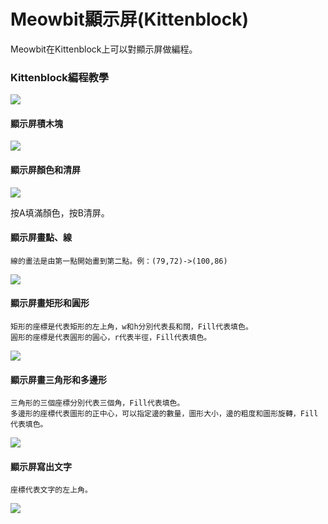 # Meowbit顯示屏(Kittenblock)

Meowbit在Kittenblock上可以對顯示屏做編程。

### Kittenblock編程教學

![](https://kittenbothk.readthedocs.io/en/latest/\_images/kbbanner11.png)

#### 顯示屏積木塊

![](https://kittenbothk.readthedocs.io/en/latest/\_images/kb112.png)

#### 顯示屏顏色和清屏

![](https://kittenbothk.readthedocs.io/en/latest/\_images/tft1.png)

按A填滿顏色，按B清屏。

#### 顯示屏畫點、線

```
線的畫法是由第一點開始畫到第二點。例：(79,72)->(100,86)
```

![](https://kittenbothk.readthedocs.io/en/latest/\_images/tft2.png)

#### 顯示屏畫矩形和圓形

```
矩形的座標是代表矩形的左上角，w和h分別代表長和闊，Fill代表填色。
圓形的座標是代表圓形的圓心，r代表半徑，Fill代表填色。
```

![](https://kittenbothk.readthedocs.io/en/latest/\_images/tft3.png)

#### 顯示屏畫三角形和多邊形

```
三角形的三個座標分別代表三個角，Fill代表填色。
多邊形的座標代表圖形的正中心，可以指定邊的數量，圖形大小，邊的粗度和圖形旋轉，Fill代表填色。
```

![](https://kittenbothk.readthedocs.io/en/latest/\_images/tft4.png)

#### 顯示屏寫出文字

```
座標代表文字的左上角。
```

![](https://kittenbothk.readthedocs.io/en/latest/\_images/tft5.png)
